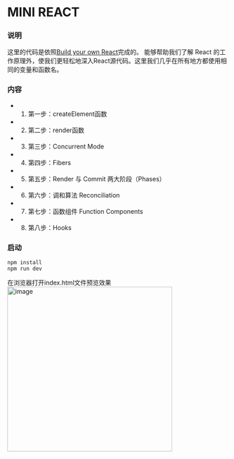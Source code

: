 # MINI REACT

### 说明
这里的代码是依照[Build your own React](https://pomb.us/build-your-own-react/)完成的。
能够帮助我们了解 React 的工作原理外，使我们更轻松地深入React源代码。这里我们几乎在所有地方都使用相同的变量和函数名。

### 内容
- 1. 第一步：createElement函数
- 2. 第二步：render函数
- 3. 第三步：Concurrent Mode
- 4. 第四步：Fibers
- 5. 第五步：Render 与 Commit 两大阶段（Phases）
- 6. 第六步：调和算法 Reconciliation
- 7. 第七步：函数组件 Function Components
- 8. 第八步：Hooks

### 启动
```
npm install
npm run dev
```
在浏览器打开index.html文件预览效果
<img width="375" alt="image" src="https://user-images.githubusercontent.com/31470234/193023044-4d5ddb67-b87f-4cde-95d2-eb0084b52805.png">
